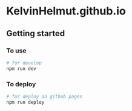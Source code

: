 # KelvinHelmut.github.io

## Getting started


### To use

```bash
# for develop
npm run dev
```


### To deploy

```bash
# for deploy on github pages
npm run deploy
```